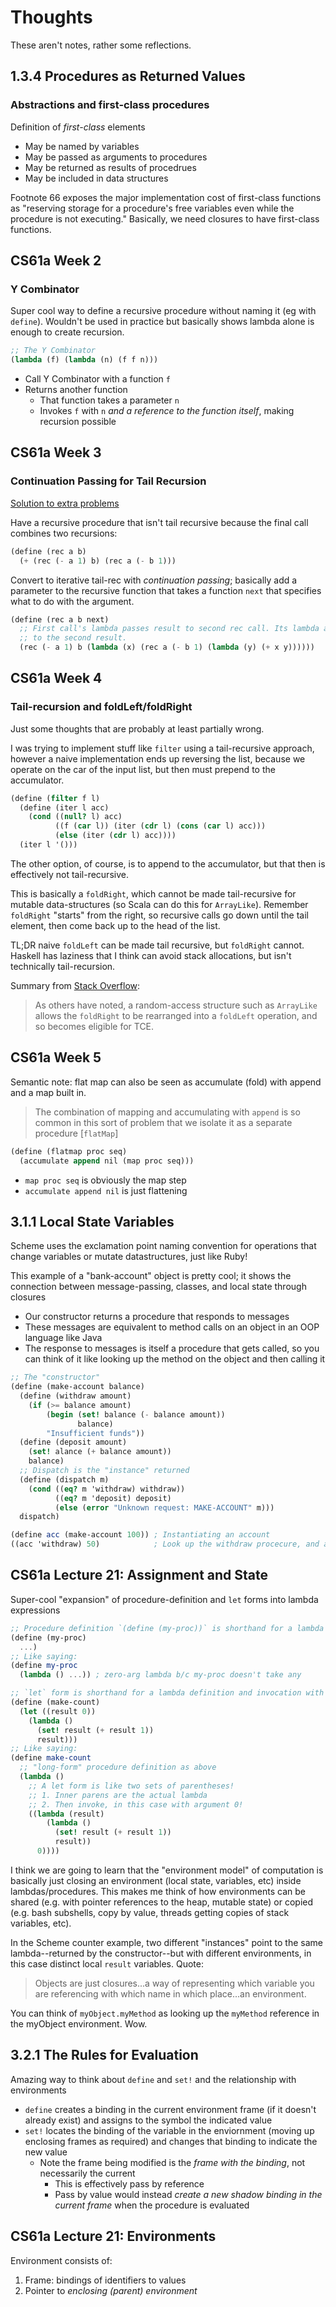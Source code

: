 # Thoughts

These aren't notes, rather some reflections.

## 1.3.4 Procedures as Returned Values

### Abstractions and first-class procedures

Definition of _first-class_ elements

- May be named by variables
- May be passed as arguments to procedures
- May be returned as results of procedrues
- May be included in data structures

Footnote 66 exposes the major implementation cost of first-class functions as "reserving storage for a procedure's free variables even while the procedure is not executing." Basically, we need closures to have first-class functions.

## CS61a Week 2

### Y Combinator

Super cool way to define a recursive procedure without naming it (eg with `define`). Wouldn't be used in practice but basically shows lambda alone is enough to create recursion.

```scheme
;; The Y Combinator
(lambda (f) (lambda (n) (f f n)))
```

- Call Y Combinator with a function `f`
- Returns another function
  - That function takes a parameter `n`
  - Invokes `f` with `n` _and a reference to the function itself_, making recursion possible

## CS61a Week 3

### Continuation Passing for Tail Recursion

[Solution to extra problems](https://people.eecs.berkeley.edu/~bh/61a-pages/Solutions/week3)

Have a recursive procedure that isn't tail recursive because the final call combines two recursions:

```scheme
(define (rec a b)
  (+ (rec (- a 1) b) (rec a (- b 1)))
```

Convert to iterative tail-rec with _continuation passing_; basically add a parameter to the recursive function that takes a function `next` that specifies what to do with the argument.

```scheme
(define (rec a b next)
  ;; First call's lambda passes result to second rec call. Its lambda adds
  ;; to the second result.
  (rec (- a 1) b (lambda (x) (rec a (- b 1) (lambda (y) (+ x y))))))
```

## CS61a Week 4

### Tail-recursion and foldLeft/foldRight

Just some thoughts that are probably at least partially wrong.

I was trying to implement stuff like `filter` using a tail-recursive approach,
however a naive implementation ends up reversing the list, because we operate
on the car of the input list, but then must prepend to the accumulator.

```scheme
(define (filter f l)
  (define (iter l acc)
    (cond ((null? l) acc)
          ((f (car l)) (iter (cdr l) (cons (car l) acc)))
          (else (iter (cdr l) acc))))
  (iter l '()))
```

The other option, of course, is to append to the accumulator, but that then is
effectively not tail-recursive.

This is basically a `foldRight`, which cannot be made tail-recursive for mutable
data-structures (so Scala can do this for `ArrayLike`). Remember `foldRight`
"starts" from the right, so recursive calls go down until the tail element, then
come back up to the head of the list.

TL;DR naive `foldLeft` can be made tail recursive, but `foldRight` cannot.
Haskell has laziness that I think can avoid stack allocations, but isn't technically tail-recursion.

Summary from [Stack Overflow](https://stackoverflow.com/questions/4085118/why-foldright-and-reduceright-are-not-tail-recursive):

> As others have noted, a random-access structure such as `ArrayLike` allows the `foldRight` to be rearranged into a `foldLeft` operation, and so becomes eligible for TCE.

## CS61a Week 5

Semantic note: flat map can also be seen as accumulate (fold) with append and a map built in.

> The combination of mapping and accumulating with `append` is so common in this sort of problem that we isolate it as a separate procedure [`flatMap`]

```scheme
(define (flatmap proc seq)
  (accumulate append nil (map proc seq)))
```

- `map proc seq` is obviously the map step
- `accumulate append nil` is just flattening

## 3.1.1 Local State Variables

Scheme uses the exclamation point naming convention for operations that change variables or mutate datastructures, just like Ruby!

This example of a "bank-account" object is pretty cool; it shows the connection between message-passing, classes, and local state through closures

- Our constructor returns a procedure that responds to messages
- These messages are equivalent to method calls on an object in an OOP language like Java
- The response to messages is itself a procedure that gets called, so you can think of it like looking up the method on the object and then calling it

```scheme
;; The "constructor"
(define (make-account balance)
  (define (withdraw amount)
    (if (>= balance amount)
        (begin (set! balance (- balance amount))
               balance)
        "Insufficient funds"))
  (define (deposit amount)
    (set! alance (+ balance amount))
    balance)
  ;; Dispatch is the "instance" returned
  (define (dispatch m)
    (cond ((eq? m 'withdraw) withdraw))
          ((eq? m 'deposit) deposit)
          (else (error "Unknown request: MAKE-ACCOUNT" m)))
  dispatch)

(define acc (make-account 100)) ; Instantiating an account
((acc 'withdraw) 50)            ; Look up the withdraw procecure, and apply with 50 as argument
```

## CS61a Lecture 21: Assignment and State

Super-cool "expansion" of procedure-definition and `let` forms into lambda expressions

```scheme
;; Procedure definition `(define (my-proc))` is shorthand for a lambda def
(define (my-proc)
  ...)
;; Like saying:
(define my-proc
  (lambda () ...)) ; zero-arg lambda b/c my-proc doesn't take any

;; `let` form is shorthand for a lambda definition and invocation with parameters
(define (make-count)
  (let ((result 0))
    (lambda ()
      (set! result (+ result 1))
      result)))
;; Like saying:
(define make-count
  ;; "long-form" procedure definition as above
  (lambda ()
    ;; A let form is like two sets of parentheses!
    ;; 1. Inner parens are the actual lambda
    ;; 2. Then invoke, in this case with argument 0!
    ((lambda (result)
        (lambda ()
          (set! result (+ result 1))
          result))
      0))))
```

I think we are going to learn that the "environment model" of computation is basically just closing an environment (local state, variables, etc) inside lambdas/procedures. This makes me think of how environments can be shared (e.g. with pointer references to the heap, mutable state) or copied (e.g. bash subshells, copy by value, threads getting copies of stack variables, etc).

In the Scheme counter example, two different "instances" point to the same lambda--returned by the constructor--but with different environments, in this case distinct local `result` variables. Quote:

> Objects are just closures...a way of representing which variable you are referencing with which name in which place...an environment.

You can think of `myObject.myMethod` as looking up the `myMethod` reference in the myObject environment. Wow.

## 3.2.1 The Rules for Evaluation

Amazing way to think about `define` and `set!` and the relationship with environments

- `define` creates a binding in the current environment frame (if it doesn't already exist) and assigns to the symbol the indicated value
- `set!` locates the binding of the variable in the enviornment (moving up enclosing frames as required) and changes that binding to indicate the new value
  - Note the frame being modified is the _frame with the binding_, not necessarily the current
    - This is effectively pass by reference
    - Pass by value would instead _create a new shadow binding in the current frame_ when the procedure is evaluated

## CS61a Lecture 21: Environments

Environment consists of:

1. Frame: bindings of identifiers to values
2. Pointer to _enclosing (parent) environment_
